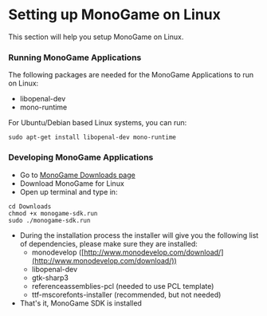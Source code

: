 # Setting up MonoGame on Linux

This section will help you setup MonoGame on Linux.

### Running MonoGame Applications

The following packages are needed for the MonoGame Applications to run on Linux:
* libopenal-dev
* mono-runtime

For Ubuntu/Debian based Linux systems, you can run:
```
sudo apt-get install libopenal-dev mono-runtime
```

### Developing MonoGame Applications

* Go to [MonoGame Downloads page](http://www.monogame.net/downloads/)
* Download MonoGame for Linux
* Open up terminal and type in:
```
cd Downloads
chmod +x monogame-sdk.run
sudo ./monogame-sdk.run
```
* During the installation process the installer will give you the following list of dependencies, please make sure they are installed:
  * monodevelop ([http://www.monodevelop.com/download/](http://www.monodevelop.com/download/))
  * libopenal-dev
  * gtk-sharp3
  * referenceassemblies-pcl (needed to use PCL template)
  * ttf-mscorefonts-installer (recommended, but not needed)
* That's it, MonoGame SDK is installed
